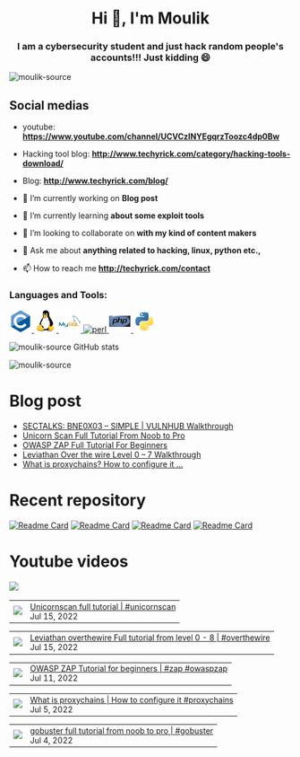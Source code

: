 <h1 align="center">Hi 👋, I'm Moulik</h1>
<h3 align="center">I am a cybersecurity student and just hack random people's accounts!!! Just kidding 😄</h3>

<p align="left"> <img src="https://komarev.com/ghpvc/?username=moulik-source&label=Profile%20views&color=0e75b6&style=flat" alt="moulik-source" /> </p> 

## Social medias
- youtube: **https://www.youtube.com/channel/UCVCzINYEgqrzToozc4dp0Bw**
- Hacking tool blog: **http://www.techyrick.com/category/hacking-tools-download/**
- Blog: **http://www.techyrick.com/blog/**

- 🔭 I’m currently working on **Blog post**

- 🌱 I’m currently learning **about some exploit tools**

- 👯 I’m looking to collaborate on **with my kind of content makers**

- 💬 Ask me about **anything related to hacking, linux, python etc.,**

- 📫 How to reach me **http://techyrick.com/contact**


<h3 align="left">Languages and Tools:</h3>
<p align="left"> <a href="https://www.cprogramming.com/" target="_blank"> <img src="https://raw.githubusercontent.com/devicons/devicon/master/icons/c/c-original.svg" alt="c" width="40" height="40"/> </a> <a href="https://www.linux.org/" target="_blank"> <img src="https://raw.githubusercontent.com/devicons/devicon/master/icons/linux/linux-original.svg" alt="linux" width="40" height="40"/> </a> <a href="https://www.mysql.com/" target="_blank"> <img src="https://raw.githubusercontent.com/devicons/devicon/master/icons/mysql/mysql-original-wordmark.svg" alt="mysql" width="40" height="40"/> </a> <a href="https://www.perl.org/" target="_blank"> <img src="https://api.iconify.design/logos-perl.svg" alt="perl" width="40" height="40"/> </a> <a href="https://www.php.net" target="_blank"> <img src="https://raw.githubusercontent.com/devicons/devicon/master/icons/php/php-original.svg" alt="php" width="40" height="40"/> </a> <a href="https://www.python.org" target="_blank"> <img src="https://raw.githubusercontent.com/devicons/devicon/master/icons/python/python-original.svg" alt="python" width="40" height="40"/> </a> </p>



![moulik-source GitHub stats](https://github-readme-stats.vercel.app/api?username=moulik-source&show_icons=true&theme=vision-friendly-dark)

<p><img align="center" src="https://github-readme-streak-stats.herokuapp.com/?user=moulik-source&theme=vision-friendly-dark" alt="moulik-source" /></p>

# Blog post
<!-- BLOG-POST-LIST:START -->
- [SECTALKS: BNE0X03 – SIMPLE | VULNHUB Walkthrough](https://techyrick.com/sectalks-bne0x03-simple-vulnhub-walkthrough/)
- [Unicorn Scan Full Tutorial From Noob to Pro](https://techyrick.com/unicorn-scan-full-tutorial-from-noob-to-pro/)
- [OWASP ZAP Full Tutorial For Beginners](https://techyrick.com/owasp-zap-full-tutorial-for-beginners/)
- [Leviathan Over the wire Level 0 – 7 Walkthrough](https://techyrick.com/leviathan-over-the-wire-level-0-to-7-walkthrough/)
- [What is proxychains? How to configure it …](https://techyrick.com/what-is-proxychains-how-to-configure-it/)
<!-- BLOG-POST-LIST:END -->

# Recent repository 

[![Readme Card](https://github-readme-stats.vercel.app/api/pin/?username=moulik-source&repo=ddos&theme=outrun)](https://github.com/moulik-source/ddos) 
[![Readme Card](https://github-readme-stats.vercel.app/api/pin/?username=moulik-source&repo=port-scan&theme=outrun)](https://github.com/moulik-source/port-scan)
[![Readme Card](https://github-readme-stats.vercel.app/api/pin/?username=moulik-source&repo=moulik-source&theme=outrun)](https://github.com/moulik-source/moulik-source)
[![Readme Card](https://github-readme-stats.vercel.app/api/pin/?username=moulik-source&repo=hashmo&theme=outrun)](https://github.com/moulik-source/hashmo)

# Youtube videos

[<img src="https://img.shields.io/badge/-Subscribe-red?style=for-the-badge&logo=youtube&logoColor=white"/>](https://www.youtube.com/channel/UCVCzINYEgqrzToozc4dp0Bw?sub_confirmation=1)

<!-- YOUTUBE:START --><table><tr><td><a href="https://www.youtube.com/watch?v=jGv-Tqzj8Tc"><img width="140px" src="https://i.ytimg.com/vi/jGv-Tqzj8Tc/mqdefault.jpg"></a></td>
<td><a href="https://www.youtube.com/watch?v=jGv-Tqzj8Tc">Unicornscan full tutorial | #unicornscan</a><br/>Jul 15, 2022</td></tr></table>
<table><tr><td><a href="https://www.youtube.com/watch?v=4VhTsaMdsTI"><img width="140px" src="https://i.ytimg.com/vi/4VhTsaMdsTI/mqdefault.jpg"></a></td>
<td><a href="https://www.youtube.com/watch?v=4VhTsaMdsTI">Leviathan overthewire Full tutorial from level 0 - 8 | #overthewire</a><br/>Jul 15, 2022</td></tr></table>
<table><tr><td><a href="https://www.youtube.com/watch?v=xrOwoBEGnC0"><img width="140px" src="https://i.ytimg.com/vi/xrOwoBEGnC0/mqdefault.jpg"></a></td>
<td><a href="https://www.youtube.com/watch?v=xrOwoBEGnC0">OWASP ZAP Tutorial for beginners | #zap #owaspzap</a><br/>Jul 11, 2022</td></tr></table>
<table><tr><td><a href="https://www.youtube.com/watch?v=j5pfyUqQVgE"><img width="140px" src="https://i.ytimg.com/vi/j5pfyUqQVgE/mqdefault.jpg"></a></td>
<td><a href="https://www.youtube.com/watch?v=j5pfyUqQVgE">What is proxychains | How to configure it #proxychains</a><br/>Jul 5, 2022</td></tr></table>
<table><tr><td><a href="https://www.youtube.com/watch?v=zbrEfwGFX2k"><img width="140px" src="https://i.ytimg.com/vi/zbrEfwGFX2k/mqdefault.jpg"></a></td>
<td><a href="https://www.youtube.com/watch?v=zbrEfwGFX2k">gobuster full tutorial from noob to pro | #gobuster</a><br/>Jul 4, 2022</td></tr></table>
<!-- YOUTUBE:END -->

